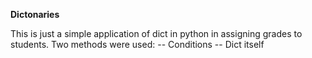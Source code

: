 **Dictonaries**

This is just a simple application of dict in python in assigning grades to students.
Two methods were used:
-- Conditions
-- Dict itself

